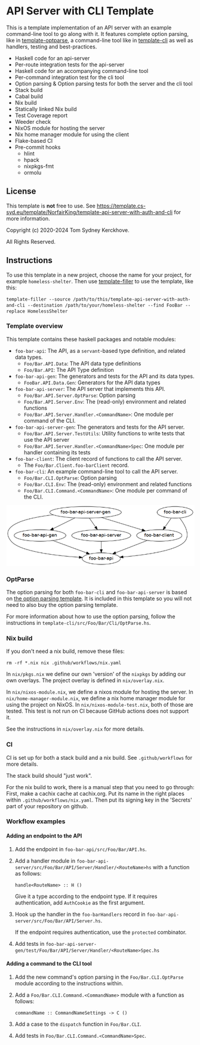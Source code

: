 # API Server with CLI Template

This is a template implementation of an API server with an example command-line tool to go along with it.
It features complete option parsing, like in [template-optparse](https://github.com/NorfairKing/template-optparse), a command-line tool like in [template-cli](https://github.com/NorfairKing/template-cli) as well as  handlers, testing and best-practices.

* Haskell code for an api-server
* Per-route integration tests for the api-server
* Haskell code for an accompanying command-line tool
* Per-command integration test for the cli tool
* Option parsing & Option parsing tests for both the server and the cli tool
* Stack build
* Cabal build
* Nix build
* Statically linked Nix build
* Test Coverage report
* Weeder check
* NixOS module for hosting the server
* Nix home manager module for using the client
* Flake-based CI
* Pre-commit hooks
  * hlint
  * hpack
  * nixpkgs-fmt
  * ormolu

## License

This template is **not** free to use.
See https://template.cs-syd.eu/template/NorfairKing/template-api-server-with-auth-and-cli for more information.

Copyright (c) 2020-2024 Tom Sydney Kerckhove.

All Rights Reserved.

## Instructions

To use this template in a new project, choose the name for your project, for example `homeless-shelter`.
Then use [template-filler](https://github.com/NorfairKing/template-filler) to use the template, like this:

```
template-filler --source /path/to/this/template-api-server-with-auth-and-cli --destination /path/to/your/homeless-shelter --find FooBar --replace HomelessShelter
```

### Template overview

This template contains these haskell packages and notable modules:

- `foo-bar-api`: The API, as a `servant`-based type definition, and related data types.
  - `Foo/Bar.API.Data`: The API data type definitions
  - `Foo/Bar.API`: The API Type definition
- `foo-bar-api-gen`: The generators and tests for the API and its data types.
  - `FooBar.API.Data.Gen`: Generators for the API data types
- `foo-bar-api-server`: The API server that implements this API.
  - `Foo/Bar.API.Server.OptParse`: Option parsing
  - `Foo/Bar.API.Server.Env`: The (read-only) environment and related functions
  - `Foo/Bar.API.Server.Handler.<CommandName>`: One module per command of the CLI.
- `foo-bar-api-server-gen`: The generators and tests for the API server.
  - `Foo/Bar.API.Server.TestUtils`: Utility functions to write tests that use the API server
  - `Foo/Bar.API.Server.Handler.<CommandName>Spec`: One module per handler containing its tests
- `foo-bar-client`: The client record of functions to call the API server.
  - The `Foo/Bar.Client.foo-barClient` record.
- `foo-bar-cli`: An example command-line tool to call the API server.
  - `Foo/Bar.CLI.OptParse`: Option parsing
  - `Foo/Bar.CLI.Env`: The (read-only) environment and related functions
  - `Foo/Bar.CLI.Command.<CommandName>`: One module per command of the CLI.


![Dependency graph](dependencies.png)

### OptParse

The option parsing for both `foo-bar-cli` and `foo-bar-api-server` is based on [the option parsing template](https://github.com/NorfairKing/template-optparse).
It is included in this template so you will not need to also buy the option parsing template.

For more information about how to use the option parsing, follow the instructions in `template-cli/src/Foo/Bar/Cli/OptParse.hs`.

### Nix build

If you don't need a nix build, remove these files:

```
rm -rf *.nix nix .github/workflows/nix.yaml
```

In `nix/pkgs.nix` we define our own 'version' of the `nixpkgs` by adding our own overlays.
The project overlay is defined in `nix/overlay.nix`.

In `nix/nixos-module.nix`, we define a nixos module for hosting the server.
In `nix/home-manager-module.nix`, we define a nix home manager module for using the project on NixOS.
In `nix/nixos-module-test.nix`, both of those are tested. This test is not run on CI because GitHub actions does not support it.

See the instructions in `nix/overlay.nix` for more details.

### CI

CI is set up for both a stack build and a nix build.
See `.github/workflows` for more details.

The stack build should "just work".

For the nix build to work, there is a manual step that you need to go through:
First, make a cachix cache at cachix.org.
Put its name in the right places within `.github/workflows/nix.yaml`.
Then put its signing key in the 'Secrets' part of your repository on github.

### Workflow examples

#### Adding an endpoint to the API

1. Add the endpoint in `foo-bar-api/src/Foo/Bar/API.hs`.
2. Add a handler module in `foo-bar-api-server/src/Foo/Bar/API/Server/Handler/<RouteName>hs` with a function as follows:

   ```
   handle<RouteName> :: H ()
   ```

   Give it a type according to the endpoint type.
   If it requires authentication, add `AuthCookie` as the first argument.

3. Hook up the handler in the `foo-barHandlers` record in `foo-bar-api-server/src/Foo/Bar/API/Server.hs`.

   If the endpoint requires authentication, use the `protected` combinator.

4. Add tests in `foo-bar-api-server-gen/test/Foo/Bar/API/Server/Handler/<RouteName>Spec.hs`

#### Adding a command to the CLI tool

1. Add the new command's option parsing in the `Foo/Bar.CLI.OptParse` module according to the instructions within.

2. Add a `Foo/Bar.CLI.Command.<CommandName>` module with a function as follows:

   ```
   commandName :: CommandNameSettings -> C ()
   ```

3. Add a case to the `dispatch` function in `Foo/Bar.CLI`.
4. Add tests in `Foo/Bar.CLI.Command.<CommandName>Spec`.

